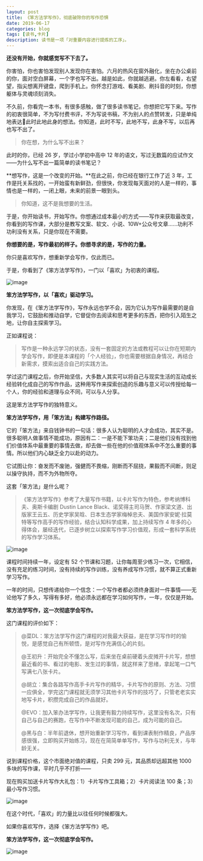 ```yaml
---
layout: post
title: 《笨方法学写作》，彻底破除你的写作恐惧
date: 2019-06-17
categories: blog
tags: [读书,卡片]
description: 读书是一项「对重要内容进行提炼的工序」。
---
```



**还没有开始，你就感觉写不下去了。**

你害怕，你也害怕发现别人发现你在害怕。六月的热风在窗外融化，坐在办公桌前的你，面对空白屏幕，一个字也写不出。越是如此，你就越逃避。你左看看，右望望，指尖想离开键盘，爬到手机上。你怀念打游戏、看美剧、刷抖音的时刻，你想躯体与灵魂顷刻消失。

不久前，你看完一本书，有很多感触，做了很多读书笔记，你想把它写下来。写作的初衷很简单，不为写付费书评，不为写说书稿，不为别人的点赞转发，只是单纯地表达此时此地此身的想法。你知道，此时不写，此地不写，此身不写，以后再也写不出了。

> 你在想，为什么写不出来？

此时的你，已经 26 岁，学过小学初中高中 12 年的语文，写过无数篇的应试作文——为什么写不出一篇简单的读书笔记？

**想写作，这是一个改变的开始。**在此之前，你已经在银行工作了近 3 年，工作是托关系找的，一开始蛮有新鲜劲，但很快，你发现每天面对的人是一样的，事情也是一样的，一闭上眼，未来的前景一眼到头。

> 你知道，这不是我想要的生活。

于是，你开始读书，开始写作。你想通过成本最小的方式——写作来获取最改变，你看到的写作课，大部分是教写文案、软文、小说、10W+公众号文章……功利不功利没有关系，只是你现在不需要。

**你想要的是，写作最初的样子。你想寻求的是，写作的力量。**

你只是喜欢写作，想重新学会写作，仅此而已。

于是，你看到了《笨方法学写作》，一门以「喜欢」为初衷的课程。

![image](https://upload-images.jianshu.io/upload_images/32598-2b08973086f81669?imageMogr2/auto-orient/strip%7CimageView2/2/w/1240)

**笨方法学写作，以「喜欢」驱动学习。**

你发现，在《笨方法学写作》，写作永远也学不会，因为它认为写作最需要的是自我学习，它鼓励和推动自学，它督促你去阅读和思考更多的东西，把你引入陌生之地，让你自主探索学习。

正如课程说：

> 写作是一种永远学习的状态，没有一套固定的方法或教程可以让你在短期内学会写作，即便是本课程的「个人经验」，你也需要根据自身情况，再结合新需求，摸索出适合自己的实践方法。

学过这门课程之后，你开始坚信，大多数人其实可以将自己与现实生活的互动成长经验转化成自己的写作作品，这种用写作来探索创造的乐趣与意义可以传授给每一个人，你的经验和道理与众不同，可以与人分享。

这是笨方法学写作的独特意义。

**笨方法学写作，用「笨方法」构建写作路径。**

它的「笨方法」来自钱钟书的一句话：很多人认为聪明的人才会成功，其实不是。很多聪明人做事情不能成功，原因有二：一是不能下笨功夫；二是他们没有找到他们价值体系中最重要的事情去做，却去做一些在他的价值观体系中不怎么重要的事情。所以他们内心缺乏全力以赴的动力。

它试图让你：奋发而不废驰，强健而不畏缩，刚断而不屈挠，果毅而不间断，则足以操守执持，而不为外物所夺。

这套「笨方法」是什么呢？

> 《笨方法学写作》参考了大量写作书籍，以卡片写作为特色，参考纳博科夫、奥斯卡编剧 Dustin Lance Black、诺奖得主司马贺、作家梁文道、出版家王云五、历史学家吴晗、日本生态学家梅棹忠夫、美国作家安妮·拉莫特等写作高手的写作经验，结合认知科学成果，加上持续写作 4 年多的心得体会，屡经迭代，已逐步树立以探索写作学习价值观，形成一套科学系统的写作学习体系。

![image](https://upload-images.jianshu.io/upload_images/32598-8dce8eb9a39b3bd6?imageMogr2/auto-orient/strip%7CimageView2/2/w/1240)

课程时间持续一年，设定有 52 个节课和习题，让你每周至少练习一次，它相信，没有充足的练习时间，没有持续的写作训练，没有养成写作习惯，就不算正式重新学习写作。

一年的时间，只想传递给你一个信念：一个写作者都必须终身面对一件事情——无论他写了多久，写得有多好，他必须永远都在学习如何写作，一年，仅仅是开始。


**笨方法学写作，这一次彻底学会写作。**

这门课程的评价如下：

> @菜DL：笨方法学写作这门课程的对我最大获益，是在学习写作时的愉悦，是感觉自己有所顿悟，是对写作充满信心的片刻。
> 
> @王初升：开始完全不懂怎么写，后来坐在桌前硬着头皮摊开卡片写，想想最近看的书、看过的电影、发生过的事情，就这样来了思绪，拿起笔一口气写满七八张卡片。
> 
> @胡立：集合各路写作高手卡片写作的精华，卡片写作的原则、方法、习惯一应俱全，学完这门课程就无须学习其他卡片写作的技巧了，只管老老实实地写卡片，积攒完成自己的作品就好。
> 
> @EVO：加入笨办法学写作，让我更有毅力持续写作，这里没有名次，只有自己与自己的赛跑，在写作中不断发现可能的自己，成为可能的自己。
> 
> @黑与白：半年前退休，想开始重新学习写作，看到课表制作精良，产品序感很强，立即购买开始练习，现在在简简单单写作，写作与功利无关，与年龄无关。


说到课程价格，这个市面绝对值的课程，只卖 299 元，其品质却远超其他 1000 多块的写作课，平时几乎不打折——


现在购买加送卡片写作大礼包：1）卡片写作工具箱；2）卡片阅读法 100 条；3）最小写作习惯。

![image](https://upload-images.jianshu.io/upload_images/32598-564781ab2c58accd?imageMogr2/auto-orient/strip%7CimageView2/2/w/1240)

在这个时代，「喜欢」的力量比以往任何时候都强大。

如果你喜欢写作，选择《笨方法学写作》吧。

**笨方法学写作，这一次彻底学会写作。**

![image](https://upload-images.jianshu.io/upload_images/32598-9fbf1fbb8e1bd91b?imageMogr2/auto-orient/strip%7CimageView2/2/w/1240)